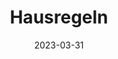 ---
title: Hausregeln
description: Alle Hausregeln der Planejammers Kampagne
toc: true
authors: alexander
tags:
categories:
series:
weight: 40
date: '2023-03-31'
lastmod: '2023-03-31'
draft: false
---